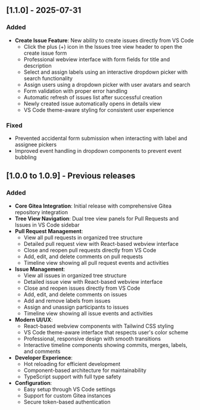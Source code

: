## [1.1.0] - 2025-07-31

### Added

- **Create Issue Feature**: New ability to create issues directly from VS Code
  - Click the plus (+) icon in the Issues tree view header to open the create issue form
  - Professional webview interface with form fields for title and description
  - Select and assign labels using an interactive dropdown picker with search functionality
  - Assign users using a dropdown picker with user avatars and search
  - Form validation with proper error handling
  - Automatic refresh of issues list after successful creation
  - Newly created issue automatically opens in details view
  - VS Code theme-aware styling for consistent user experience

### Fixed

- Prevented accidental form submission when interacting with label and assignee pickers
- Improved event handling in dropdown components to prevent event bubbling

## [1.0.0 to 1.0.9] - Previous releases

### Added

- **Core Gitea Integration**: Initial release with comprehensive Gitea repository integration
- **Tree View Navigation**: Dual tree view panels for Pull Requests and Issues in VS Code sidebar
- **Pull Request Management**:
  - View all pull requests in organized tree structure
  - Detailed pull request view with React-based webview interface
  - Close and reopen pull requests directly from VS Code
  - Add, edit, and delete comments on pull requests
  - Timeline view showing all pull request events and activities
- **Issue Management**:
  - View all issues in organized tree structure
  - Detailed issue view with React-based webview interface
  - Close and reopen issues directly from VS Code
  - Add, edit, and delete comments on issues
  - Add and remove labels from issues
  - Assign and unassign participants to issues
  - Timeline view showing all issue events and activities
- **Modern UI/UX**:
  - React-based webview components with Tailwind CSS styling
  - VS Code theme-aware interface that respects user's color scheme
  - Professional, responsive design with smooth transitions
  - Interactive timeline components showing commits, merges, labels, and comments
- **Developer Experience**:
  - Hot reloading for efficient development
  - Component-based architecture for maintainability
  - TypeScript support with full type safety
- **Configuration**:
  - Easy setup through VS Code settings
  - Support for custom Gitea instances
  - Secure token-based authentication
